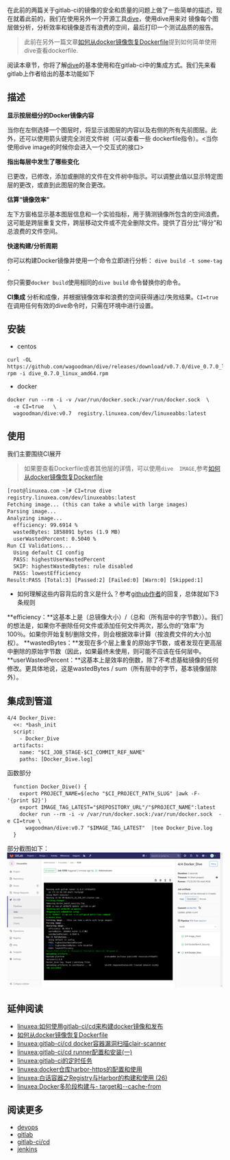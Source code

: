 在此前的两篇关于gitlab-ci的镜像的安全和质量的问题上做了一些简单的描述，现在就着此前的，我们在使用另外一个开源工具[dive](<https://github.com/wagoodman/dive>)，使用dive用来对 镜像每个图层做分析，分析效率和镜像是否有浪费的空间，最后打印一个测试品质的报告。

> 此前在另外一篇文章[如何从docker镜像恢复Dockerfile](https://www.linuxea.com/2276.html)提到如何简单使用dive查看dockerfile.

阅读本章节，你将了解[dive](https://github.com/wagoodman/dive)的基本使用和在gitlab-ci中的集成方式。我们先来看gitlab上作者给出的基本功能如下

## 描述

**显示按层细分的Docker镜像内容**

当你在左侧选择一个图层时，将显示该图层的内容以及右侧的所有先前图层。此外，还可以使用箭头键完全浏览文件树（可以查看一些 dockerfile指令）。<当你使用dive image的时候你会进入一个交互式的接口>

**指出每层中发生了哪些变化**

已更改，已修改，添加或删除的文件在文件树中指示。可以调整此值以显示特定图层的更改，或直到此图层的聚合更改。

**估算“镜像效率”**

左下方窗格显示基本图层信息和一个实验指标，用于猜测镜像所包含的空间浪费。这可能是跨层重复文件，跨层移动文件或不完全删除文件。提供了百分比“得分”和总浪费的文件空间。

**快速构建/分析周期**

你可以构建Docker镜像并使用一个命令立即进行分析： `dive build -t some-tag .`

你只需要`docker build`使用相同的`dive build` 命令替换你的命令。

**CI集成** 分析和成像，并根据镜像效率和浪费的空间获得通过/失败结果。`CI=true`在调用任何有效的dive命令时，只需在环境中进行设置。

## 安装

- centos

```
curl -OL https://github.com/wagoodman/dive/releases/download/v0.7.0/dive_0.7.0_linux_amd64.rpm 
rpm -i dive_0.7.0_linux_amd64.rpm
```
- docker

```
docker run --rm -i -v /var/run/docker.sock:/var/run/docker.sock  \
  -e CI=true   \
  wagoodman/dive:v0.7  registry.linuxea.com/dev/linuxeabbs:latest
```

##  使用

我们主要围绕CI展开
>  如果要查看Dockerfile或者其他层的详情，可以使用`dive  IMAGE`,参考[如何从docker镜像恢复Dockerfile](https://www.linuxea.com/2276.html)
```
[root@linuxea.com ~]# CI=true dive registry.linuxea.com/dev/linuxeabbs:latest
Fetching image... (this can take a while with large images)
Parsing image...
Analyzing image...
  efficiency: 99.6914 %
  wastedBytes: 1858891 bytes (1.9 MB)
  userWastedPercent: 0.5040 %
Run CI Validations...
  Using default CI config
  PASS: highestUserWastedPercent
  SKIP: highestWastedBytes: rule disabled
  PASS: lowestEfficiency
Result:PASS [Total:3] [Passed:2] [Failed:0] [Warn:0] [Skipped:1]
```

- 如何理解这些内容背后的含义是什么？参考[github作者](<https://github.com/wagoodman/dive/issues/158>)的回复，总体就如下3条规则

**efficiency：**这基本上是（总镜像大小）/（总和（所有层中的字节数））。我们的想法是，如果你不删除任何文件或添加任何文件两次，那么你的“效率”为100％。如果你开始复制/删除文件，则会根据效率计算（按浪费文件的大小加权）。
**wastedBytes：**发现在多个层上重复的原始字节数，或者发现在更高层中删除的原始字节数（因此，如果最终未使用，则可能不应该在任何层中。
**userWastedPercent：**这基本上是效率的倒数，除了不考虑基础镜像的任何修改。更具体地说，这是wastedBytes / sum（所有层中的字节，基本镜像层除外）。

## 集成到管道

```
4/4 Docker_Dive:
  <<: *bash_init
  script:
    - Docker_Dive
  artifacts:
    name: "$CI_JOB_STAGE-$CI_COMMIT_REF_NAME"   
    paths: [Docker_Dive.log]	
```

函数部分

```
  function Docker_Dive() {
    export PROJECT_NAME=$(echo "$CI_PROJECT_PATH_SLUG" |awk -F- '{print $2}')
    export IMAGE_TAG_LATEST="$REPOSITORY_URL"/"$PROJECT_NAME":latest	
    docker run --rm -i -v /var/run/docker.sock:/var/run/docker.sock  -e CI=true \
      wagoodman/dive:v0.7 "$IMAGE_TAG_LATEST"  |tee Docker_Dive.log
  }  
```

部分截图如下：
![20190327.png](img/20190327.png)

## 延伸阅读

- [linuxea:如何使用gitlab-ci/cd来构建docker镜像和发布](https://www.linuxea.com/2350.html)
- [如何从docker镜像恢复Dockerfile](https://www.linuxea.com/2276.html)
- [linuxea:gitlab-ci/cd docker容器漏洞扫描clair-scanner](https://www.linuxea.com/2354.html)
- [linuxea:gitlab-ci/cd runner配置和安装(一)](https://www.linuxea.com/1800.html)
- [linuxea:gitlab-ci的定时任务](https://www.linuxea.com/2323.html)
- [linuxea:docker仓库harbor-https的配置和使用](https://www.linuxea.com/2338.html)
- [linuxea:白话容器之Registry与Harbor的构建和使用 (26)](https://www.linuxea.com/2236.html)
- [linuxea:Docker多阶段构建与- target和--cache-from](https://www.linuxea.com/2314.html)

## 阅读更多
- [devops](https://www.linuxea.com/tag/devops/)
- [gitlab](https://www.linuxea.com/tag/gitlab/)
- [gitlab-ci/cd](https://www.linuxea.com/tag/gitlab-ci-cd/)
- [jenkins](https://www.linuxea.com/tag/jenkins/)


[1]: https://www.linuxea.com/usr/uploads/2019/03/3482874911.png